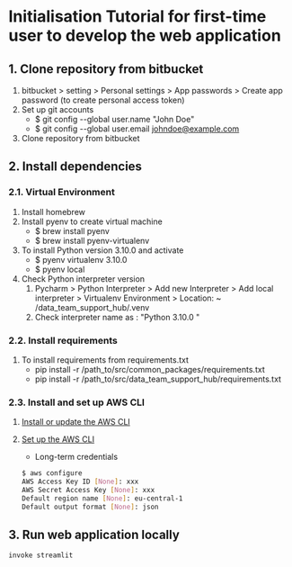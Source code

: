 # Initialisation Tutorial for first-time user to develop the web application

## 1. Clone repository from bitbucket

1. bitbucket > setting > Personal settings > App passwords > Create app password (to create personal access token)
2. Set up git accounts
    - $ git config --global user.name "John Doe"
    - $ git config --global user.email <johndoe@example.com>
3. Clone repository from bitbucket

## 2. Install dependencies

### 2.1. Virtual Environment

1. Install homebrew
2. Install pyenv to create virtual machine
    - $ brew install pyenv
    - $ brew install pyenv-virtualenv
3. To install Python version 3.10.0 and activate
    - $ pyenv virtualenv 3.10.0 <name>
    - $ pyenv local <name>
4. Check Python interpreter version
    1. Pycharm > Python Interpreter > Add new Interpreter > Add local interpreter > Virtualenv Environment > Location: ~
       /data_team_support_hub/.venv
    2. Check interpreter name as : "Python 3.10.0 <name>"

### 2.2. Install requirements

1. To install requirements from requirements.txt
    - pip install -r /path_to/src/common_packages/requirements.txt
    - pip install -r /path_to/src/data_team_support_hub/requirements.txt

### 2.3. Install and set up AWS CLI

1. [Install or update the AWS CLI](https://docs.aws.amazon.com/cli/latest/userguide/getting-started-install.html)
2. [Set up the AWS CLI](https://docs.aws.amazon.com/cli/latest/userguide/getting-started-quickstart.html)
    - Long-term credentials

    ```bash
    $ aws configure
    AWS Access Key ID [None]: xxx
    AWS Secret Access Key [None]: xxx
    Default region name [None]: eu-central-1
    Default output format [None]: json  
    ```

## 3. Run web application locally

```bash
invoke streamlit
```